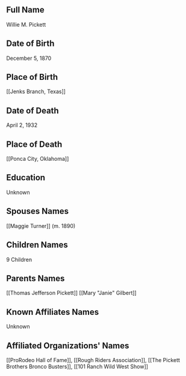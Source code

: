 ## Full Name
Willie M. Pickett

## Date of Birth
December 5, 1870

## Place of Birth
[[Jenks Branch, Texas]]

## Date of Death
April 2, 1932

## Place of Death
[[Ponca City, Oklahoma]]

## Education
Unknown

## Spouses Names
[[Maggie Turner]] (m. 1890)

## Children Names
9 Children

## Parents Names
[[Thomas Jefferson Pickett]]
[[Mary "Janie" Gilbert]]

## Known Affiliates Names
Unknown

## Affiliated Organizations' Names
[[ProRodeo Hall of Fame]], [[Rough Riders Association]], [[The Pickett Brothers Bronco Busters]], [[101 Ranch Wild West Show]]

